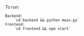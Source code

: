 To run:

    Backend:
        `cd backend && python main.py`
    Frontend:
        `cd frontend && npm start`
